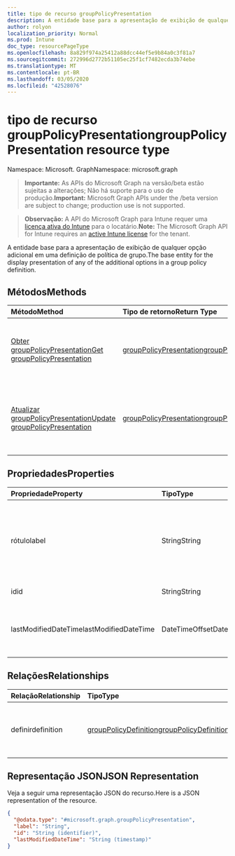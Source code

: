 ```yaml
---
title: tipo de recurso groupPolicyPresentation
description: A entidade base para a apresentação de exibição de qualquer opção adicional em uma definição de política de grupo.
author: rolyon
localization_priority: Normal
ms.prod: Intune
doc_type: resourcePageType
ms.openlocfilehash: 8a829f974a25412a88dcc44ef5e9b84a0c3f81a7
ms.sourcegitcommit: 272996d2772b51105ec25f1cf7482ecda3b74ebe
ms.translationtype: MT
ms.contentlocale: pt-BR
ms.lasthandoff: 03/05/2020
ms.locfileid: "42528076"
---
```

# <a name="grouppolicypresentation-resource-type"></a><span data-ttu-id="4bc65-103">tipo de recurso groupPolicyPresentation</span><span class="sxs-lookup"><span data-stu-id="4bc65-103">groupPolicyPresentation resource type</span></span>

<span data-ttu-id="4bc65-104">Namespace: Microsoft. Graph</span><span class="sxs-lookup"><span data-stu-id="4bc65-104">Namespace: microsoft.graph</span></span>

> <span data-ttu-id="4bc65-105">**Importante:** As APIs do Microsoft Graph na versão/beta estão sujeitas a alterações; Não há suporte para o uso de produção.</span><span class="sxs-lookup"><span data-stu-id="4bc65-105">**Important:** Microsoft Graph APIs under the /beta version are subject to change; production use is not supported.</span></span>

> <span data-ttu-id="4bc65-106">**Observação:** A API do Microsoft Graph para Intune requer uma [licença ativa do Intune](https://go.microsoft.com/fwlink/?linkid=839381) para o locatário.</span><span class="sxs-lookup"><span data-stu-id="4bc65-106">**Note:** The Microsoft Graph API for Intune requires an [active Intune license](https://go.microsoft.com/fwlink/?linkid=839381) for the tenant.</span></span>

<span data-ttu-id="4bc65-107">A entidade base para a apresentação de exibição de qualquer opção adicional em uma definição de política de grupo.</span><span class="sxs-lookup"><span data-stu-id="4bc65-107">The base entity for the display presentation of any of the additional options in a group policy definition.</span></span>

## <a name="methods"></a><span data-ttu-id="4bc65-108">Métodos</span><span class="sxs-lookup"><span data-stu-id="4bc65-108">Methods</span></span>
|<span data-ttu-id="4bc65-109">Método</span><span class="sxs-lookup"><span data-stu-id="4bc65-109">Method</span></span>|<span data-ttu-id="4bc65-110">Tipo de retorno</span><span class="sxs-lookup"><span data-stu-id="4bc65-110">Return Type</span></span>|<span data-ttu-id="4bc65-111">Descrição</span><span class="sxs-lookup"><span data-stu-id="4bc65-111">Description</span></span>|
|:---|:---|:---|
|[<span data-ttu-id="4bc65-112">Obter groupPolicyPresentation</span><span class="sxs-lookup"><span data-stu-id="4bc65-112">Get groupPolicyPresentation</span></span>](../api/intune-grouppolicy-grouppolicypresentation-get.md)|[<span data-ttu-id="4bc65-113">groupPolicyPresentation</span><span class="sxs-lookup"><span data-stu-id="4bc65-113">groupPolicyPresentation</span></span>](../resources/intune-grouppolicy-grouppolicypresentation.md)|<span data-ttu-id="4bc65-114">Leia as propriedades e as relações do objeto [groupPolicyPresentation](../resources/intune-grouppolicy-grouppolicypresentation.md) .</span><span class="sxs-lookup"><span data-stu-id="4bc65-114">Read properties and relationships of the [groupPolicyPresentation](../resources/intune-grouppolicy-grouppolicypresentation.md) object.</span></span>|
|[<span data-ttu-id="4bc65-115">Atualizar groupPolicyPresentation</span><span class="sxs-lookup"><span data-stu-id="4bc65-115">Update groupPolicyPresentation</span></span>](../api/intune-grouppolicy-grouppolicypresentation-update.md)|[<span data-ttu-id="4bc65-116">groupPolicyPresentation</span><span class="sxs-lookup"><span data-stu-id="4bc65-116">groupPolicyPresentation</span></span>](../resources/intune-grouppolicy-grouppolicypresentation.md)|<span data-ttu-id="4bc65-117">Atualiza as propriedades de um objeto [groupPolicyPresentation](../resources/intune-grouppolicy-grouppolicypresentation.md) .</span><span class="sxs-lookup"><span data-stu-id="4bc65-117">Update the properties of a [groupPolicyPresentation](../resources/intune-grouppolicy-grouppolicypresentation.md) object.</span></span>|

## <a name="properties"></a><span data-ttu-id="4bc65-118">Propriedades</span><span class="sxs-lookup"><span data-stu-id="4bc65-118">Properties</span></span>
|<span data-ttu-id="4bc65-119">Propriedade</span><span class="sxs-lookup"><span data-stu-id="4bc65-119">Property</span></span>|<span data-ttu-id="4bc65-120">Tipo</span><span class="sxs-lookup"><span data-stu-id="4bc65-120">Type</span></span>|<span data-ttu-id="4bc65-121">Descrição</span><span class="sxs-lookup"><span data-stu-id="4bc65-121">Description</span></span>|
|:---|:---|:---|
|<span data-ttu-id="4bc65-122">rótulo</span><span class="sxs-lookup"><span data-stu-id="4bc65-122">label</span></span>|<span data-ttu-id="4bc65-123">String</span><span class="sxs-lookup"><span data-stu-id="4bc65-123">String</span></span>|<span data-ttu-id="4bc65-124">Rótulo de texto localizado para qualquer entidade de apresentação.</span><span class="sxs-lookup"><span data-stu-id="4bc65-124">Localized text label for any presentation entity.</span></span> <span data-ttu-id="4bc65-125">O valor padrão é vazio.</span><span class="sxs-lookup"><span data-stu-id="4bc65-125">The default value is empty.</span></span>|
|<span data-ttu-id="4bc65-126">id</span><span class="sxs-lookup"><span data-stu-id="4bc65-126">id</span></span>|<span data-ttu-id="4bc65-127">String</span><span class="sxs-lookup"><span data-stu-id="4bc65-127">String</span></span>|<span data-ttu-id="4bc65-128">Chave da entidade.</span><span class="sxs-lookup"><span data-stu-id="4bc65-128">Key of the entity.</span></span>|
|<span data-ttu-id="4bc65-129">lastModifiedDateTime</span><span class="sxs-lookup"><span data-stu-id="4bc65-129">lastModifiedDateTime</span></span>|<span data-ttu-id="4bc65-130">DateTimeOffset</span><span class="sxs-lookup"><span data-stu-id="4bc65-130">DateTimeOffset</span></span>|<span data-ttu-id="4bc65-131">A data e a hora em que a entidade foi modificada pela última vez.</span><span class="sxs-lookup"><span data-stu-id="4bc65-131">The date and time the entity was last modified.</span></span>|

## <a name="relationships"></a><span data-ttu-id="4bc65-132">Relações</span><span class="sxs-lookup"><span data-stu-id="4bc65-132">Relationships</span></span>
|<span data-ttu-id="4bc65-133">Relação</span><span class="sxs-lookup"><span data-stu-id="4bc65-133">Relationship</span></span>|<span data-ttu-id="4bc65-134">Tipo</span><span class="sxs-lookup"><span data-stu-id="4bc65-134">Type</span></span>|<span data-ttu-id="4bc65-135">Descrição</span><span class="sxs-lookup"><span data-stu-id="4bc65-135">Description</span></span>|
|:---|:---|:---|
|<span data-ttu-id="4bc65-136">definir</span><span class="sxs-lookup"><span data-stu-id="4bc65-136">definition</span></span>|[<span data-ttu-id="4bc65-137">groupPolicyDefinition</span><span class="sxs-lookup"><span data-stu-id="4bc65-137">groupPolicyDefinition</span></span>](../resources/intune-grouppolicy-grouppolicydefinition.md)|<span data-ttu-id="4bc65-138">A definição de política de grupo associada à apresentação.</span><span class="sxs-lookup"><span data-stu-id="4bc65-138">The group policy definition associated with the presentation.</span></span>|

## <a name="json-representation"></a><span data-ttu-id="4bc65-139">Representação JSON</span><span class="sxs-lookup"><span data-stu-id="4bc65-139">JSON Representation</span></span>
<span data-ttu-id="4bc65-140">Veja a seguir uma representação JSON do recurso.</span><span class="sxs-lookup"><span data-stu-id="4bc65-140">Here is a JSON representation of the resource.</span></span>
<!-- {
  "blockType": "resource",
  "keyProperty": "id",
  "@odata.type": "microsoft.graph.groupPolicyPresentation"
}
-->
``` json
{
  "@odata.type": "#microsoft.graph.groupPolicyPresentation",
  "label": "String",
  "id": "String (identifier)",
  "lastModifiedDateTime": "String (timestamp)"
}
```



